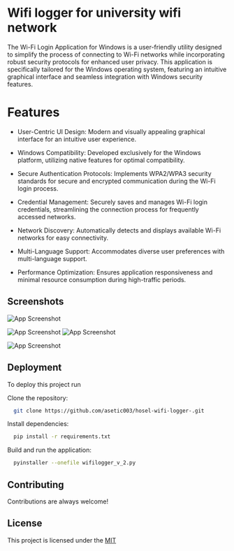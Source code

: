 
# Wifi logger for university wifi network

The Wi-Fi Login Application for Windows is a user-friendly utility designed to simplify the process of connecting to Wi-Fi networks while incorporating robust security protocols for enhanced user privacy. This application is specifically tailored for the Windows operating system, featuring an intuitive graphical interface and seamless integration with Windows security features.

# Features

* User-Centric UI Design: Modern and visually appealing graphical interface for an intuitive user experience.

* Windows Compatibility: Developed exclusively for the Windows platform, utilizing native features for optimal compatibility.

* Secure Authentication Protocols: Implements WPA2/WPA3 security standards for secure and encrypted communication during the Wi-Fi login process.

* Credential Management: Securely saves and manages Wi-Fi login credentials, streamlining the connection process for frequently accessed networks.

* Network Discovery: Automatically detects and displays available Wi-Fi networks for easy connectivity.

* Multi-Language Support: Accommodates diverse user preferences with multi-language support.


* Performance Optimization: Ensures application responsiveness and minimal resource consumption during high-traffic periods.



## Screenshots

![App Screenshot](/screenshots/Caputure.PNG/468x300?text=App+Screenshot+Here)

![App Screenshot](/screenshots/Caputure.PNG/468x300?text=App+Screenshot+Here)
![App Screenshot](/screenshots/Caputure.PNG/468x300?text=App+Screenshot+Here)

![App Screenshot](/screenshots/Caputure.PNG/468x300?text=App+Screenshot+Here)


## Deployment

To deploy this project run

Clone the repository:
```bash
  git clone https://github.com/asetic003/hosel-wifi-logger-.git
```

Install dependencies:
```bash
  pip install -r requirements.txt
```
Build and run the application:
```bash
  pyinstaller --onefile wifilogger_v_2.py
```

## Contributing

Contributions are always welcome!



## License
This project is licensed under the 
[MIT](https://choosealicense.com/licenses/mit/)

